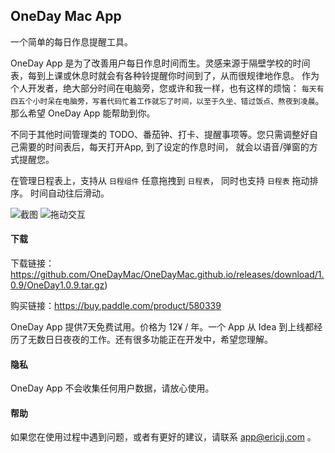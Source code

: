 ## OneDay Mac App

一个简单的每日作息提醒工具。

OneDay App 是为了改善用户每日作息时间而生。灵感来源于隔壁学校的时间表，每到上课或休息时就会有各种铃提醒你时间到了，从而很规律地作息。
作为个人开发者，绝大部分时间在电脑旁，您或许和我一样，也有这样的烦恼： `每天有四五个小时呆在电脑旁，写着代码忙着工作就忘了时间，以至于久坐、错过饭点、熬夜到凌晨`。 那么希望 OneDay App 能帮助到你。

不同于其他时间管理类的 TODO、番茄钟、打卡、提醒事项等。您只需调整好自己需要的时间表后，每天打开App, 到了设定的作息时间， 就会以语音/弹窗的方式提醒您。

在管理日程表上，支持从 `日程组件` 任意拖拽到 `日程表`， 同时也支持 `日程表` 拖动排序。 时间自动往后滑动。


![截图](https://tva1.sinaimg.cn/large/006tNbRwly1gbjmoc1l71j31kw0u04fl.jpg)
![拖动交互](https://tva1.sinaimg.cn/large/006tNbRwgy1gbjngb2h4yg30ku0faadx.gif)
#### 下载

下载链接：https://github.com/OneDayMac/OneDayMac.github.io/releases/download/1.0.9/OneDay1.0.9.tar.gz) 

购买链接：https://buy.paddle.com/product/580339

OneDay App 提供7天免费试用。价格为 12¥ / 年。一个 App 从 Idea 到上线都经历了无数日日夜夜的工作。还有很多功能正在开发中，希望您理解。

#### 隐私

OneDay App 不会收集任何用户数据，请放心使用。

#### 帮助

如果您在使用过程中遇到问题，或者有更好的建议，请联系 app@ericjj.com 。


